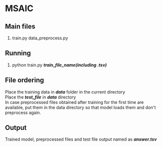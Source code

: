 # MSAIC
## Main files
<ol>
  <li> 
    train.py data_preprocess.py
  </li>
</ol>

## Running
<ol>
  <li>
    python train.py <b><i>train_file_name(including .tsv)</i></b>
  </li>
</ol>

## File ordering

Place the training data in <b><i>data</i></b> folder in the current directory<br>
Place the <b><i>test_file</i></b> in <b><i>data</i></b> directory<br>
In case preprocessed files obtained after training for the first time are available, put them in the data directory so that model loads them and don't preprocess again.

## Output
Trained model, preprocessed files and test file output named as <b><i>answer.tsv</i></b>
